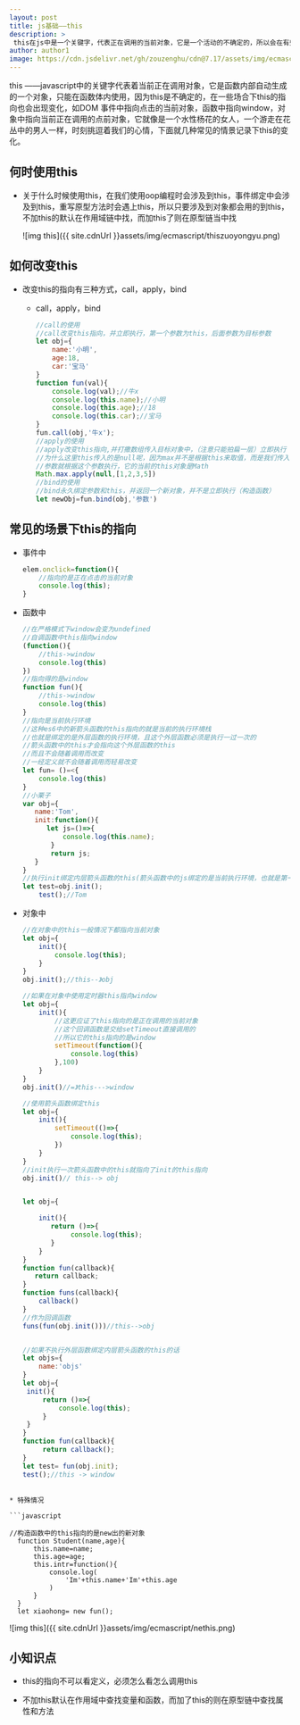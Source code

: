 ```yaml
---
layout: post
title: js基础——this
description: >
 this在js中是一个关键字，代表正在调用的当前对象，它是一个活动的不确定的，所以会在有些地方出现意 想不到的效果，一句话讲出this指向问题的话就是，this指向的是点前的对象
author: author1
image: https://cdn.jsdelivr.net/gh/zouzenghu/cdn@7.17/assets/img/ecmascript/this.jpg
---
```


this ——javascript中的关键字代表着当前正在调用对象，它是函数内部自动生成的一个对象，只能在函数体内使用，因为this是不确定的，在一些场合下this的指向也会出现变化，如DOM 事件中指向点击的当前对象，函数中指向window，对象中指向当前正在调用的点前对象，它就像是一个水性杨花的女人，一个游走在花丛中的男人一样，时刻挑逗着我们的心情，下面就几种常见的情景记录下this的变化。

## 何时使用this

* 关于什么时候使用this，在我们使用oop编程时会涉及到this，事件绑定中会涉及到this，重写原型方法时会遇上this，所以只要涉及到对象都会用的到this，不加this的默认在作用域链中找，而加this了则在原型链当中找
  
  ![img this]({{ site.cdnUrl }}assets/img/ecmascript/thiszuoyongyu.png)

## 如何改变this

* 改变this的指向有三种方式，call，apply，bind
  
  * call，apply，bind
    
    ```javascript
    //call的使用
    //call改变this指向，并立即执行，第一个参数为this，后面参数为目标参数
    let obj={
        name:'小明',
        age:18,
        car:'宝马'
    }
    function fun(val){
        console.log(val);//牛x
        console.log(this.name);//小明
        console.log(this.age);//18
        console.log(this.car);//宝马
    }
    fun.call(obj,'牛x');
    //apply的使用
    //apply改变this指向,并打撒数组传入目标对象中，（注意只能拍扁一层）立即执行
    //为什么这里this传入的是null呢，因为max并不是根据this来取值，而是我们传入什么
    //参数就根据这个参数执行，它的当前的this对象是Math 
    Math.max.apply(null,[1,2,3,5])
    //bind的使用
    //bind永久绑定参数和this，并返回一个新对象，并不是立即执行（构造函数）
    let newObj=fun.bind(obj,'参数')
    ```

## 常见的场景下this的指向

* 事件中
  
  ```javascript
  elem.onclick=function(){
      //指向的是正在点击的当前对象
      console.log(this);   
  }
  ```

* 函数中
  
  ```javascript
  //在严格模式下window会变为undefined
  //自调函数中this指向window
  (function(){
      //this->window
      console.log(this)
  })
  //指向得的是window
  function fun(){
      //this->window
      console.log(this)
  }
  //指向是当前执行环境
  //这种es6中的新箭头函数的this指向的就是当前的执行环境栈
  //也就是绑定的是外层函数的执行环境，且这个外层函数必须是执行一过一次的
  //箭头函数中的this才会指向这个外层函数的this
  //而且不会随着调用而改变
  //一经定义就不会随着调用而轻易改变
  let fun= ()=<{
      console.log(this)
  }
  //小栗子
  var obj={
     name:'Tom',
     init:function(){
        let js=()=>{
            console.log(this.name);
         }
         return js;
     }
  }
  //执行init绑定内层箭头函数的this(箭头函数中的js绑定的是当前执行环境，也就是第一次init执行的环境)
  let test=obj.init();
      test();//Tom
  ```

* 对象中
  
  ```javascript
  //在对象中的this一般情况下都指向当前对象
  let obj={
      init(){
          console.log(this);
      }
  }
  obj.init();//this--》obj
  
  //如果在对象中使用定时器this指向window
  let obj={
      init(){
          //这更应证了this指向的是正在调用的当前对象
          //这个回调函数是交给setTimeout直接调用的
          //所以它的this指向的是window
          setTimeout(function(){
              console.log(this)
          },100)
      }
  }
  obj.init()//=》this--->window

  //使用箭头函数绑定this
  let obj={
      init(){
          setTimeout(()=>{
              console.log(this);
          })
      }
  }
  //init执行一次箭头函数中的this就指向了init的this指向
  obj.init()// this--> obj


  let obj={
  
      init(){
         return ()=>{
              console.log(this);           
         }
      }
  }
  function fun(callback){
     return callback;
  }
  function funs(callback){
      callback()
  }
  //作为回调函数
  funs(fun(obj.init()))//this-->obj


  //如果不执行外层函数绑定内层箭头函数的this的话
  let objs={
      name:'objs'
  }
  let obj={
   init(){
       return ()=>{
           console.log(this);
       }
   }
  }
  function fun(callback){
       return callback();
  }
  let test= fun(obj.init);
  test();//this -> window
```

* 特殊情况

```javascript

//构造函数中的this指向的是new出的新对象
  function Student(name,age){
      this.name=name;
      this.age=age;
      this.intr=function(){
          console.log(
              'Im'+this.name+'Im'+this.age
          )
      }
  }
  let xiaohong= new fun();

```
  

![img this]({{ site.cdnUrl }}assets/img/ecmascript/nethis.png)

## 小知识点

* this的指向不可以看定义，必须怎么看怎么调用this

* 不加this默认在作用域中查找变量和函数，而加了this的则在原型链中查找属性和方法
